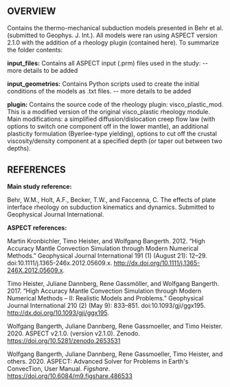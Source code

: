 ## OVERVIEW

Contains the thermo-mechanical subduction models presented in Behr et al. (submitted to Geophys. J. Int.). All models were ran using ASPECT version 2.1.0 with the addition of a rheology plugin (contained here). 
To summarize the folder contents:

**input_files:**  Contains all ASPECT input (.prm) files used in the study:
-- more details to be added

**input_geometries:** Contains Python scripts used to create the initial conditions of the models as .txt files. 
-- more details to be added 

**plugin:** Contains the source code of the rheology plugin: visco_plastic_mod. This is a modified version of the original visco_plastic rheology module. Main modifications: a simplified diffusion/dislocation creep flow law (with options to switch one component off in the lower mantle), an additional plasticity formulation (Byerlee-type yielding), options to cut off the crustal viscosity/density component at a specified depth (or taper out between two depths).

## REFERENCES

**Main study reference:**

Behr, W.M., Holt, A.F., Becker, T.W., and Faccenna, C. The effects of plate interface rheology on subduction kinematics and dynamics. Submitted to Geophysical Journal International.

**ASPECT references:**

Martin Kronbichler, Timo Heister, and Wolfgang Bangerth. 2012. “High Accuracy Mantle Convection Simulation through Modern Numerical Methods.” Geophysical Journal International 191 (1) (August 21): 12–29. doi:10.1111/j.1365-246x.2012.05609.x. http://dx.doi.org/10.1111/j.1365-246X.2012.05609.x.

Timo Heister, Juliane Dannberg, Rene Gassmöller, and Wolfgang Bangerth. 2017. “High Accuracy Mantle Convection Simulation through Modern Numerical Methods – II: Realistic Models and Problems.” Geophysical Journal International 210 (2) (May 9): 833–851. doi:10.1093/gji/ggx195. http://dx.doi.org/10.1093/gji/ggx195.

Wolfgang Bangerth, Juliane Dannberg, Rene Gassmoeller, and Timo Heister. 2020. ASPECT v2.1.0. (version v2.1.0). Zenodo. https://doi.org/10.5281/zenodo.2653531

Wolfgang Bangerth, Juliane Dannberg, Rene Gassmoeller, Timo Heister, and others. 2020. ASPECT: Advanced Solver for Problems in Earth's ConvecTion, User Manual. <i>Figshare</i>. https://doi.org/10.6084/m9.figshare.486533
